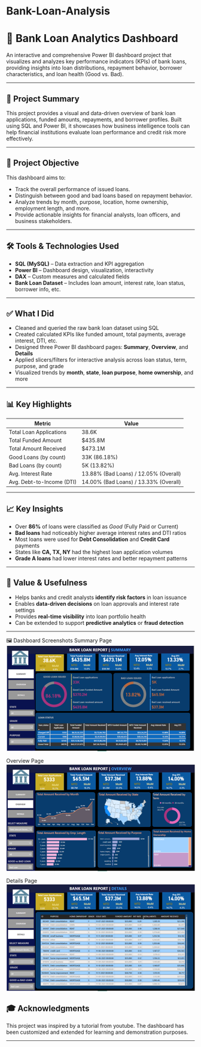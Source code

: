 # Bank-Loan-Analysis

# 🏦 Bank Loan Analytics Dashboard

An interactive and comprehensive Power BI dashboard project that visualizes and analyzes key performance indicators (KPIs) of bank loans, providing insights into loan distributions, repayment behavior, borrower characteristics, and loan health (Good vs. Bad).

---

## 📌 Project Summary

This project provides a visual and data-driven overview of bank loan applications, funded amounts, repayments, and borrower profiles. Built using SQL and Power BI, it showcases how business intelligence tools can help financial institutions evaluate loan performance and credit risk more effectively.

---
## 📌 Project Objective

This dashboard aims to:
- Track the overall performance of issued loans.
- Distinguish between good and bad loans based on repayment behavior.
- Analyze trends by month, purpose, location, home ownership, employment length, and more.
- Provide actionable insights for financial analysts, loan officers, and business stakeholders.

---
## 🛠️ Tools & Technologies Used

- **SQL (MySQL)** – Data extraction and KPI aggregation  
- **Power BI** – Dashboard design, visualization, interactivity  
- **DAX** – Custom measures and calculated fields  
- **Bank Loan Dataset** – Includes loan amount, interest rate, loan status, borrower info, etc.

---

## ✅ What I Did

- Cleaned and queried the raw bank loan dataset using SQL
- Created calculated KPIs like funded amount, total payments, average interest, DTI, etc.
- Designed three Power BI dashboard pages: **Summary**, **Overview**, and **Details**
- Applied slicers/filters for interactive analysis across loan status, term, purpose, and grade
- Visualized trends by **month**, **state**, **loan purpose**, **home ownership**, and more

---
## 📊 Key Highlights

| Metric                      | Value          |
|----------------------------|----------------|
| Total Loan Applications    | 38.6K           |
| Total Funded Amount        | $435.8M         |
| Total Amount Received      | $473.1M         |
| Good Loans (by count)      | 33K (86.18%)    |
| Bad Loans (by count)       | 5K (13.82%)     |
| Avg. Interest Rate         | 13.88% (Bad Loans) / 12.05% (Overall) |
| Avg. Debt-to-Income (DTI)  | 14.00% (Bad Loans) / 13.33% (Overall) |

---

## 📈 Key Insights

- Over **86%** of loans were classified as *Good* (Fully Paid or Current)
- **Bad loans** had noticeably higher average interest rates and DTI ratios
- Most loans were used for **Debt Consolidation** and **Credit Card** payments
- States like **CA, TX, NY** had the highest loan application volumes
- **Grade A loans** had lower interest rates and better repayment patterns

---

## 🎯 Value & Usefulness

- Helps banks and credit analysts **identify risk factors** in loan issuance
- Enables **data-driven decisions** on loan approvals and interest rate settings
- Provides **real-time visibility** into loan portfolio health
- Can be extended to support **predictive analytics** or **fraud detection**

---
🖼️ Dashboard Screenshots
Summary Page
![Summary Dashboard](./images/Summary.png)

Overview Page
![Overview Dashboard](./images/Overview.png)

Details Page
![Detail Dashboard](./images/Details.png)

## 🎓 Acknowledgments

This project was inspired by a tutorial from youtube. The dashboard has been customized and extended for learning and demonstration purposes.

---

